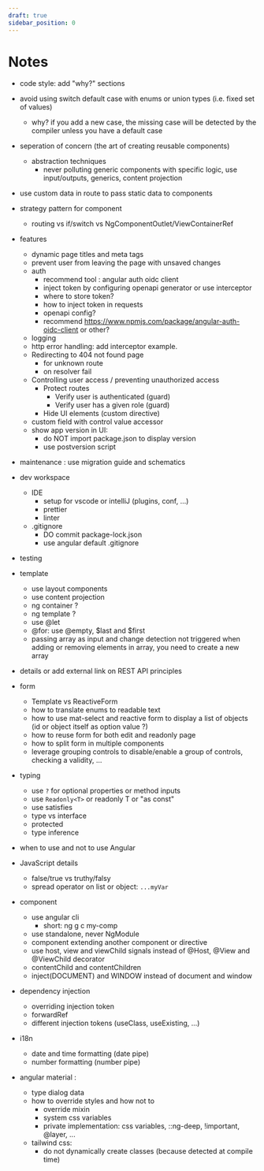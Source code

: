 ```yaml
---
draft: true
sidebar_position: 0
---
```

# Notes
- code style: add "why?" sections
- avoid using switch default case with enums or union types (i.e. fixed set of values)
    - why? if you add a new case, the missing case will be detected by the compiler unless you have a default case
- seperation of concern (the art of creating reusable components)
    - abstraction techniques
        - never polluting generic components with specific logic, use input/outputs, generics, content projection
- use custom data in route to pass static data to components
- strategy pattern for component
    - routing vs if/switch vs NgComponentOutlet/ViewContainerRef
- features 
    - dynamic page titles and meta tags
    - prevent user from leaving the page with unsaved changes
    - auth
        - recommend tool : angular auth oidc client
        - inject token by configuring openapi generator or use interceptor
        - where to store token?
        - how to inject token in requests
        - openapi config?
        - recommend https://www.npmjs.com/package/angular-auth-oidc-client or other?
    - logging
    - http error handling: add interceptor example.
    - Redirecting to 404 not found page
        - for unknown route
        - on resolver fail
    - Controlling user access / preventing unauthorized access
        - Protect routes
            - Verify user is authenticated (guard) 
            - Verify user has a given role (guard)
        - Hide UI elements (custom directive)
    - custom field with control value accessor
    - show app version in UI:
        - do NOT import package.json to display version
        - use postversion script
- maintenance : use migration guide and schematics
- dev workspace
    - IDE
        - setup for vscode or intelliJ (plugins, conf, ...)
        - prettier
        - linter
    - .gitignore
        - DO commit package-lock.json
        - use angular default .gitignore
- testing
- template
    - use layout components
    - use content projection
    - ng container ?
    - ng template ?
    - use @let
    - @for: use @empty, $last and $first
    - passing array as input and change detection not triggered when adding or removing elements in array, you need to create a new array
- details or add external link on REST API principles
- form
    - Template vs ReactiveForm
    - how to translate enums to readable text
    - how to use mat-select and reactive form to display a list of objects (id or object itself as option value ?)
    - how to reuse form for both edit and readonly page
    - how to split form in multiple components
    - leverage grouping controls to disable/enable a group of controls, checking a validity, ...
- typing
    - use `?` for optional properties or method inputs
    - use `Readonly<T>` or readonly T or "as const"
    - use satisfies
    - type vs interface
    - protected
    - type inference
- when to use and not to use Angular
- JavaScript details
    - false/true vs truthy/falsy
    - spread operator on list or object: `...myVar`
- component
    - use angular cli
        - short: ng g c my-comp
    - use standalone, never NgModule
    - component extending another component or directive
    - use host, view and viewChild signals instead of @Host, @View and @ViewChild decorator
    - contentChild and contentChildren
    - inject(DOCUMENT) and WINDOW instead of document and window

- dependency injection
    - overriding injection token
    - forwardRef
    - different injection tokens (useClass, useExisting, ...)
- i18n
    - date and time formatting (date pipe)
    - number formatting (number pipe)
- angular material : 
    - type dialog data
    - how to override styles and how not to
        - override mixin
        - system css variables
        - private implementation: css variables, ::ng-deep, !important, @layer, ...
    - tailwind css:
        - do not dynamically create classes (because detected at compile time)